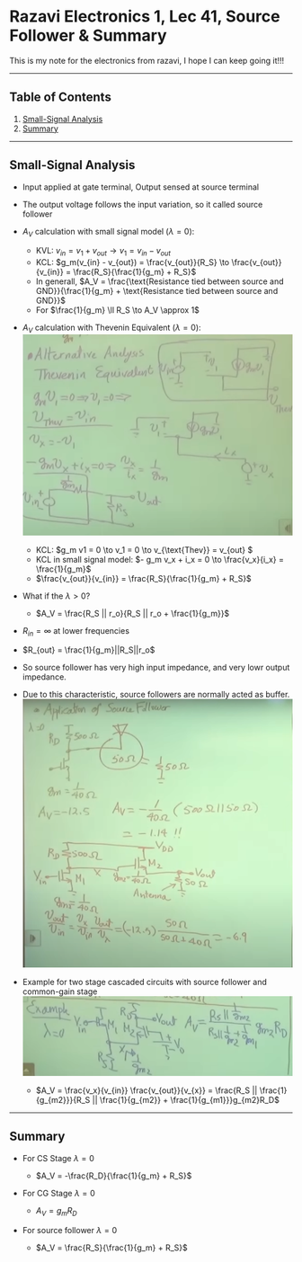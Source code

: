 # Razavi Electronics 1, Lec 41, Source Follower & Summary

This is my note for the electronics from razavi, I hope I can keep going it!!!

---

## Table of Contents
1. [Small-Signal Analysis](#small-signal-analysis)
2. [Summary](#summary)



---
## Small-Signal Analysis
+ Input applied at gate terminal, Output sensed at source terminal
+ The output voltage follows the input variation, so it called source follower
+ $A_V$ calculation with small signal model ($\lambda = 0$):
    + KVL: $v_{in} = v_1 + v_{out} \to v_1 = v_{in} - v_{out}$
    + KCL: $g_m(v_{in} - v_{out}) = \frac{v_{out}}{R_S} \to \frac{v_{out}}{v_{in}} = \frac{R_S}{\frac{1}{g_m} + R_S}$
    + In generall, $A_V = \frac{\text{Resistance tied between source and GND}}{\frac{1}{g_m} + \text{Resistance tied between source and GND}}$
    + For $\frac{1}{g_m} \ll R_S \to A_V \approx 1$

+ $A_V$ calculation with Thevenin Equivalent ($\lambda = 0$):
![](/images/SourceFollowerThev.png)
    + KCL: $g_m v1 = 0 \to v_1 = 0 \to v_{\text{Thev}} = v_{out} $
    + KCL in small signal model: $- g_m v_x + i_x = 0 \to \frac{v_x}{i_x} = \frac{1}{g_m}$
    + $\frac{v_{out}}{v_{in}} = \frac{R_S}{\frac{1}{g_m} + R_S}$ 

+ What if the $\lambda > 0$?
    + $A_V = \frac{R_S || r_o}{R_S || r_o + \frac{1}{g_m}}$

+ $R_{in} = \infty \text{ at lower frequencies}$
+ $R_{out} = \frac{1}{g_m}||R_S||r_o$
+ So source follower has very high input impedance, and very lowr output impedance.
+ Due to this characteristic, source followers are normally acted as buffer.
![](/images/SourceFollowerBufferExp.png)

+ Example for two stage cascaded circuits with source follower and common-gain stage
![](/images/SourceFollowerCommonGateExp.png)
    + $A_V = \frac{v_x}{v_{in}} \frac{v_{out}}{v_{x}} = \frac{R_S || \frac{1}{g_{m2}}}{R_S || \frac{1}{g_{m2}} + \frac{1}{g_{m1}}}g_{m2}R_D$
---
## Summary
+ For CS Stage $\lambda = 0$
    + $A_V = -\frac{R_D}{\frac{1}{g_m} + R_S}$

+ For CG Stage $\lambda = 0$
    + $A_V = g_m R_D$

+ For source follower $\lambda = 0$
    + $A_V = \frac{R_S}{\frac{1}{g_m} + R_S}$

